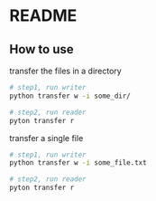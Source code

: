 # README

## How to use

transfer the files in a directory

```bash
# step1, run writer
python transfer w -i some_dir/

# step2, run reader
pyton transfer r
```

transfer a single file

```bash
# step1, run writer
python transfer w -i some_file.txt

# step2, run reader
pyton transfer r
```